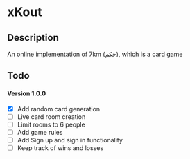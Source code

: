 xKout
==

Description
--
An online implementation of 7km (حكم), which is a card game

Todo
--
#### Version 1.0.0
- [x] Add random card generation
- [ ] Live card room creation
- [ ] Limit rooms to 6 people
- [ ] Add game rules
- [ ] Add Sign up and sign in functionality
- [ ] Keep track of wins and losses
